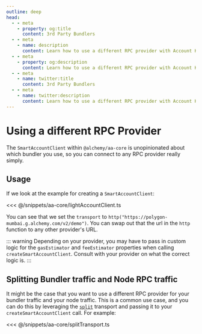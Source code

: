 ```yaml
---
outline: deep
head:
  - - meta
    - property: og:title
      content: 3rd Party Bundlers
  - - meta
    - name: description
      content: Learn how to use a different RPC provider with Account Kit
  - - meta
    - property: og:description
      content: Learn how to use a different RPC provider with Account Kit
  - - meta
    - name: twitter:title
      content: 3rd Party Bundlers
  - - meta
    - name: twitter:description
      content: Learn how to use a different RPC provider with Account Kit
---
```


# Using a different RPC Provider

The `SmartAccountClient` within `@alchemy/aa-core` is unopinionated about which bundler you use, so you can connect to any RPC provider really simply.

## Usage

If we look at the example for creating a `SmartAccountClient`:

<<< @/snippets/aa-core/lightAccountClient.ts

You can see that we set the `transport` to `http("https://polygon-mumbai.g.alchemy.com/v2/demo")`. You can swap out that the url in the `http` function to
any other provider's URL.

::: warning
Depending on your provider, you may have to pass in custom logic for the `gasEstimator` and `feeEstimator` properties when calling `createSmartAccountClient`. Consult
with your provider on what the correct logic is.
:::

## Splitting Bundler traffic and Node RPC traffic

It might be the case that you want to use a different RPC provider for your bundler traffic and your node traffic. This is a common use case, and you can do this by leveraging the [`split`](/packages/aa-core/split-transport) transport and passing it to your `createSmartAccountClient` call. For example:

<<< @/snippets/aa-core/splitTransport.ts
